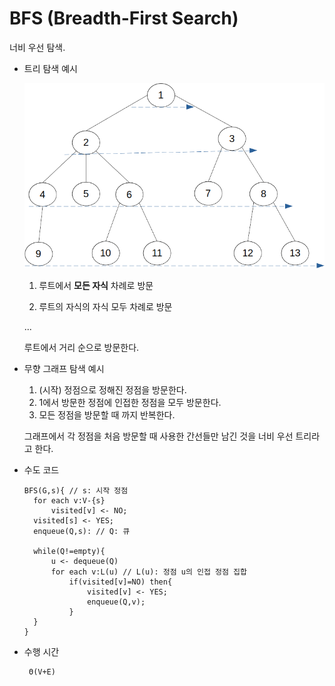 # BFS (Breadth-First Search)

너비 우선 탐색.

- 트리 탐색 예시

  ![img](./img/tree_bfs.png)

  1. 루트에서 **모든 자식** 차례로 방문

  2. 루트의 자식의 자식 모두 차례로 방문

  ...
  
  루트에서 거리 순으로 방문한다.



- 무향 그래프 탐색 예시

  1. (시작) 정점으로 정해진 정점을 방문한다.
  2. 1에서 방문한 정점에 인접한 정점을 모두 방문한다.
  3. 모든 정점을 방문할 때 까지 반복한다.

  

  그래프에서 각 정점을 처음 방문할 때 사용한 간선들만 남긴 것을 너비 우선 트리라고 한다.



- 수도 코드

  ```pseudocode
  BFS(G,s){ // s: 시작 정점
  	for each v:V-{s} 
  		visited[v] <- NO;
  	visited[s] <- YES;
  	enqueue(Q,s): // Q: 큐
  	
  	while(Q!=empty){
  		u <- dequeue(Q)
  		for each v:L(u) // L(u): 정점 u의 인접 정점 집합
  			if(visited[v]=NO) then{
  				visited[v] <- YES;
  				enqueue(Q,v);
  			}
  	}
  }
  ```




- 수행 시간

  ```
   Θ(V+E)
  ```

  


